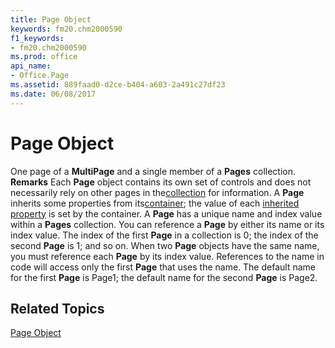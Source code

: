 ```yaml
---
title: Page Object
keywords: fm20.chm2000590
f1_keywords:
- fm20.chm2000590
ms.prod: office
api_name:
- Office.Page
ms.assetid: 889faad0-d2ce-b404-a603-2a491c27df23
ms.date: 06/08/2017
---
```



# Page Object



One page of a  **MultiPage** and a single member of a **Pages** collection.
 **Remarks**
Each  **Page** object contains its own set of controls and does not necessarily rely on other pages in the[collection](vbe-glossary.md) for information. A **Page** inherits some properties from its[container](vbe-glossary.md); the value of each [inherited property](glossary-vba.md) is set by the container.
A  **Page** has a unique name and index value within a **Pages** collection. You can reference a **Page** by either its name or its index value. The index of the first **Page** in a collection is 0; the index of the second **Page** is 1; and so on. When two **Page** objects have the same name, you must reference each **Page** by its index value. References to the name in code will access only the first **Page** that uses the name.
The default name for the first  **Page** is Page1; the default name for the second **Page** is Page2.

## Related Topics

[ Page Object](http://msdn.microsoft.com/library/2669ab2b-1dfc-47ef-bcaf-e8a9773f010b%28Office.15%29.aspx)


